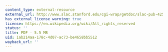 ```yaml
---
content_type: external-resource
external_url: http://www.slac.stanford.edu/cgi-wrap/getdoc/slac-pub-4251.pdf
has_external_license_warning: true
license: https://en.wikipedia.org/wiki/All_rights_reserved
status: ''
title: PDF - 5.5 MB
uid: 1ab214aa-178c-4d07-ac73-be4658bb5512
wayback_url: ''
---
```

